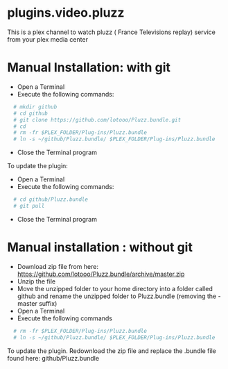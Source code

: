 plugins.video.pluzz
===================

This is a plex channel to watch pluzz ( France Televisions replay) service from your plex media center

Manual Installation: with git
=============================
* Open a Terminal
* Execute the following commands:

```bash
  # mkdir github
  # cd github
  # git clone https://github.com/lotooo/Pluzz.bundle.git
  # cd
  # rm -fr $PLEX_FOLDER/Plug-ins/Pluzz.bundle
  # ln -s ~/github/Pluzz.bundle/ $PLEX_FOLDER/Plug-ins/Pluzz.bundle
```

* Close the Terminal program

To update the plugin:
* Open a Terminal
* Execute the following commands:

```bash
  # cd github/Pluzz.bundle
  # git pull
```

* Close the Terminal program

Manual installation : without git
================================
* Download zip file from here: https://github.com/lotooo/Pluzz.bundle/archive/master.zip
* Unzip the file
* Move the unzipped folder to your home directory into a folder called github and rename the unzipped folder to Pluzz.bundle (removing the -master suffix)
* Open a Terminal
* Execute the following commands

```bash
  # rm -fr $PLEX_FOLDER/Plug-ins/Pluzz.bundle
  # ln -s ~/github/Pluzz.bundle/ $PLEX_FOLDER/Plug-ins/Pluzz.bundle
```

To update the plugin.
Redownload the zip file and replace the .bundle file found here: github/Pluzz.bundle
